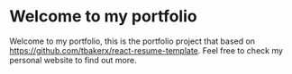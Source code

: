 # Welcome to my portfolio

Welcome to my portfolio, this is the portfolio project that based on <https://github.com/tbakerx/react-resume-template>.
Feel free to check my personal website to find out more.

